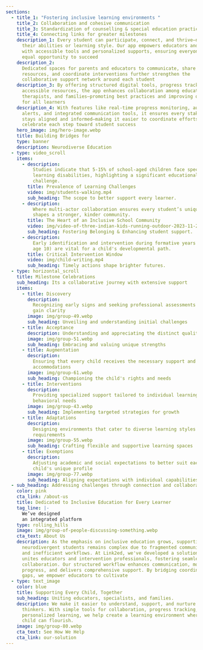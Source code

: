 ```yaml
---
sections:
  - title_1: "Fostering inclusive learning environments "
    title_2: Collaboration and cohesive communication
    title_3: Standardization of counselling & special education practices
    title_4: Connecting links for greater milestones
    description_1: Every student can participate, connect, and thrive—no matter
      their abilities or learning style. Our app empowers educators and learners
      with accessible tools and personalized supports, ensuring everyone has an
      equal opportunity to succeed
    description_2:
      Dedicated spaces for parents and educators to communicate, share
      resources, and coordinate interventions further strengthen the
      collaborative support network around each student
    description_3: By offering structured digital tools, progress tracking, and
      accessible resources, the app enhances collaboration among educators,
      therapists, and families—promoting best practices and improving outcomes
      for all learners
    description_4: With features like real-time progress monitoring, automated
      alerts, and integrated communication tools, it ensures every stakeholder
      stays aligned and informed—making it easier to coordinate efforts and
      celebrate each step toward student success
    hero_image: img/hero-image.webp
    title: Building Bridges for
    type: banner
    description: Neurodiverse Education
  - type: video_scroll
    items:
      - description:
          Studies indicate that 5-15% of school-aged children face specific
          learning disabilities, highlighting a significant educational
          challenge.​
        title: Prevalence of Learning Challenges
        video: img/students-walking.mp4
        sub_heading: The scope to better support every learner.
      - description:
          Where multi-actor collaboration ensures every student’s uniqueness
          shapes a stronger, kinder community.
        title: The Heart of an Inclusive School Community
        video: img/video-of-three-indian-kids-running-outdoor-2023-11-27-04-50-28-utc.mp4
        sub_heading: Fostering Belonging & Enhancing student support.
      - description:
          Early identification and intervention during formative years (up to
          age 10) are vital for a child's developmental path.​
        title: Critical Intervention Window
        video: img/child-writing.mp4
        sub_heading: Timely actions shape brighter futures.
  - type: horizontal_scroll
    title: Milestone Celebrations
    sub_heading: Its a collaborative journey with extensive support
    items:
      - title: Discovery
        description:
          Recognizing early signs and seeking professional assessments to
          gain clarity
        image: img/group-49.webp
        sub_heading: Unveiling and understanding initial challenges
      - title: Acceptance
        description: Understanding and appreciating the distinct qualities each child brings
        image: img/group-51.webp
        sub_heading: Embracing and valuing unique strengths
      - title: Augmentation
        description:
          Ensuring that every child receives the necessary support and
          accommodations
        image: img/group-61.webp
        sub_heading: Championing the child's rights and needs
      - title: Interventions
        description:
          Providing specialized support tailored to individual learning and
          behavioral needs
        image: img/group-43.webp
        sub_heading: Implementing targeted strategies for growth
      - title: Adaptations
        description:
          Designing environments that cater to diverse learning styles and
          requirements
        image: img/group-55.webp
        sub_heading: Crafting flexible and supportive learning spaces
      - title: Exemptions
        description:
          Adjusting academic and social expectations to better suit each
          child's unique profile
        image: img/group-77.webp
        sub_heading: Aligning expectations with individual capabilities
  - sub_heading: Addressing challenges through connection and collaboration
    color: pink
    cta_link: /about-us
    title: Dedicated to Inclusive Education for Every Learner
    tag_line: |-
      We’ve designed 
      an integrated platform
    type: rolling_hills
    image: img/group-of-people-discussing-something.webp
    cta_text: About Us
    description: As the emphasis on inclusive education grows, supporting
      neurodivergent students remains complex due to fragmented communication
      and inefficient workflows. At Link2ed, we've developed a solution that
      unites educators and intervention professionals, fostering seamless
      collaboration. Our structured workflow enhances communication, monitors
      progress, and delivers comprehensive support. By bridging coordination
      gaps, we empower educators to cultivate
  - type: text_image
    color: blue
    title: Supporting Every Child, Together
    sub_heading: Uniting educators, specialists, and families.
    description: We make it easier to understand, support, and nurture unique
      thinkers. With simple tools for collaboration, progress tracking, and
      personalized learning, we help create a learning environment where every
      child can flourish.
    image: img/group-80.webp
    cta_text: See How We Help
    cta_link: our-solution
---
```

